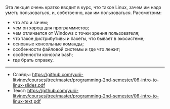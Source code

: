 Эта лекция очень кратко вводит в курс, что  такое Linux, зачем им надо уметь пользоваться, и, собственно, как им пользоваться. Рассмотрим:
- что это и зачем;
- чем он хорош для программистов;
- чем отличается от Windows с точки зрения пользователя;
- что такое дистрибутивы и пакеты, что бывает в экосистеме;
- основные консольные команды;
- особенности файловой системы и где что лежит;
- особенности консоли bash;
- где брать справку.

---

- Слайды: https://github.com/yurii-litvinov/courses/tree/master/programming-2nd-semester/06-intro-to-linux-slides.pdf
- Текст: https://github.com/yurii-litvinov/courses/tree/master/programming-2nd-semester/06-intro-to-linux-text.pdf